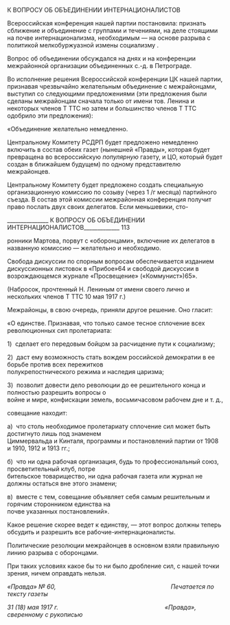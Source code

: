 К ВОПРОСУ ОБ ОБЪЕДИНЕНИИ ИНТЕРНАЦИОНАЛИСТОВ

Всероссийская конференция нашей партии постановила: признать сближение и объ­единение с группами и течениями, на деле стоящими на почве интернационализма, не­обходимым — на основе разрыва с политикой мелкобуржуазной измены социализму .

Вопрос об объединении обсуждался на днях и на конференции межрайонной органи­зации объединенных с.-д. в Петрограде.

Во исполнение решения Всероссийской конференции ЦК нашей партии, признавая чрезвычайно желательным объединение с межрайонцами, выступил со следующими предложениями (эти предложения были сделаны межрайонцам сначала только от име­ни тов. Ленина и некоторых членов Τ TTC но затем и большинство членов Τ TTC одобрило эти предложения):

«Объединение желательно немедленно.

Центральному Комитету РСДРП будет предложено немедленно включить в состав обеих газет (нынешней «Правды», которая будет превращена во всероссийскую _попу­лярную_ газету, и ЦО, который будет создан в ближайшем будущем) по одному предста­вителю межрайонцев.

Центральному Комитету будет предложено создать специальную организационную комиссию по созыву (через 1 /г месяца) партийного съезда. В состав этой комиссии межрайонная конференция получит право послать двух своих делегатов. Если меньше­вики, сто-

  

_______________ К ВОПРОСУ ОБ ОБЪЕДИНЕНИИ ИНТЕРНАЦИОНАЛИСТОВ_____________ 113

ронники Мартова, порвут с «оборонцами», включение их делегатов в названную ко­миссию — желательно и необходимо.

Свобода дискуссии по спорным вопросам обеспечивается изданием дискуссионных листовок в «Прибое»64 и свободой дискуссии в возрождающемся журнале «Просвеще­ние» («Коммунист»)65».

(Набросок, прочтенный Н. Лениным от имени своего лично и нескольких членов Τ TTC 10 мая 1917 г.)

Межрайонцы, в свою очередь, приняли другое решение. Оно гласит:

«О единстве. Признавая, что только самое тесное сплочение всех революционных сил пролетариата:

1)  сделает его передовым бойцом за расчищение пути к социализму;

2)  даст ему возможность стать вождем российской демократии в ее борьбе против всех пережитков  
полукрепостнического режима и наследия царизма;

3)  позволит довести дело революции до ее решительного конца и полностью разрешить вопросы о  
войне и мире, конфискации земель, восьмичасовом рабочем дне и т. д.,

совещание находит:

а)  что столь необходимое пролетариату сплочение сил может быть достигнуто лишь под знаменем  
Циммервальда и Кинталя, программы и постановлений партии от 1908 и 1910, 1912 и 1913 гг.;

б)  что ни одна рабочая организация, будь то профессиональный союз, просветительный клуб, потре­  
бительское товарищество, ни одна рабочая газета или журнал не должны остаться вне этого знамени;

в)  вместе с тем, совещание объявляет себя самым решительным и горячим сторонником единства на  
почве указанных постановлений».

Какое решение скорее ведет к единству, — этот вопрос должны теперь обсудить и разрешить все рабочие-интернационалисты.

Политические резолюции межрайонцев в основном взяли правильную линию разры­ва с оборонцами.

При таких условиях какое бы то ни было дробление сил, с нашей точки зрения, ни­чем оправдать нельзя.

_«Правда» № 60,                                                                    Печатается по тексту газеты_

_31 (18) мая 1917 г.                                                               «Правда», сверенному с рукописью_